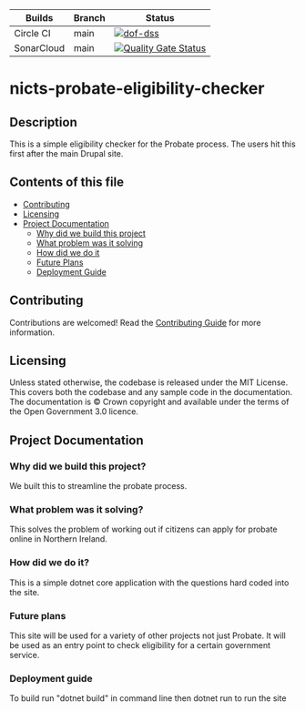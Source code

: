 | Builds  | Branch | Status 
| ------------- | -----  |--------
| Circle CI  | main   | [![dof-dss](https://circleci.com/gh/dof-dss/nicts-probate-eligibility-checker.svg?style=svg&circle-token=65bd91969b3a6cb1b6e37eb596224aa2ffddacf9)](https://app.circleci.com/pipelines/github/dof-dss/nicts-probate-eligibility-checker)
| SonarCloud  | main   |  [![Quality Gate Status](https://sonarcloud.io/api/project_badges/measure?project=dof-dss_nicts-probate-eligibility-checker&metric=alert_status)](https://sonarcloud.io/dashboard?id=dof-dss_nicts-probate-eligibility-checker)

# nicts-probate-eligibility-checker

## Description
This is a simple eligibility checker for the Probate process. The users hit this first after the main Drupal site.

## Contents of this file

- [Contributing](#contributing)
- [Licensing](#licensing)
- [Project Documentation](#project-documentation)
    - [Why did we build this project](#why-did-we-build-this-project)
    - [What problem was it solving](#what-problem-was-it-solving)
    - [How did we do it](#how-did-we-do-it)
    - [Future Plans](#future-plans)
    - [Deployment Guide](#deployment-guide)

## Contributing

Contributions are welcomed! Read the [Contributing Guide](./docs/contributing/Index.md) for more information.

## Licensing

Unless stated otherwise, the codebase is released under the MIT License. This covers both the codebase and any sample code in the documentation. The documentation is © Crown copyright and available under the terms of the Open Government 3.0 licence.

## Project Documentation

### Why did we build this project?

We built this to streamline the probate process.

### What problem was it solving?

This solves the problem of working out if citizens can apply for probate online in Northern Ireland.

### How did we do it?

This is a simple dotnet core application with the questions hard coded into the site.

### Future plans

This site will be used for a variety of other projects not just Probate. It will be used as an entry point to check eligibility for a certain government service.

### Deployment guide

To build run "dotnet build" in command line then
dotnet run to run the site


